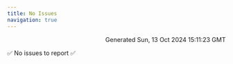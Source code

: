 ```yaml
---
title: No Issues
navigation: true
---
```


<p style="text-align:right;color:#cccs">
Generated Sun, 13 Oct 2024 15:11:23 GMT
</p>
<p>✅ No issues to report ✅</p>



